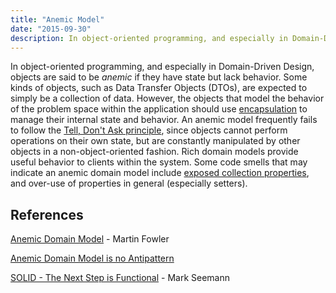 ```yaml
---
title: "Anemic Model"
date: "2015-09-30"
description: In object-oriented programming, and especially in Domain-Driven Design, objects are said to be anemic if they have state but lack behavior.
---
```


In object-oriented programming, and especially in Domain-Driven Design, objects are said to be _anemic_ if they have state but lack behavior. Some kinds of objects, such as Data Transfer Objects (DTOs), are expected to simply be a collection of data. However, the objects that model the behavior of the problem space within the application should use [encapsulation](/principles/encapsulation/) to manage their internal state and behavior. An anemic model frequently fails to follow the [Tell, Don't Ask principle](/principles/tell-dont-ask/), since objects cannot perform operations on their own state, but are constantly manipulated by other objects in a non-object-oriented fashion. Rich domain models provide useful behavior to clients within the system. Some code smells that may indicate an anemic domain model include [exposed collection properties](/antipatterns/exposing-collection-properties/), and over-use of properties in general (especially setters).

## References

[Anemic Domain Model](http://www.martinfowler.com/bliki/AnemicDomainModel.html) - Martin Fowler

[Anemic Domain Model is no Antipattern](https://blog.inf.ed.ac.uk/sapm/2014/02/04/the-anaemic-domain-model-is-no-anti-pattern-its-a-solid-design/)

[SOLID - The Next Step is Functional](http://blog.ploeh.dk/2014/03/10/solid-the-next-step-is-functional/) - Mark Seemann
